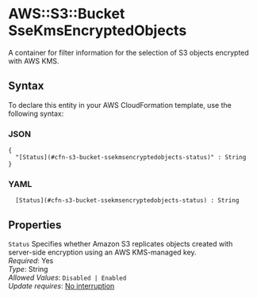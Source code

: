 # AWS::S3::Bucket SseKmsEncryptedObjects<a name="aws-properties-s3-bucket-ssekmsencryptedobjects"></a>

A container for filter information for the selection of S3 objects encrypted with AWS KMS\.

## Syntax<a name="aws-properties-s3-bucket-ssekmsencryptedobjects-syntax"></a>

To declare this entity in your AWS CloudFormation template, use the following syntax:

### JSON<a name="aws-properties-s3-bucket-ssekmsencryptedobjects-syntax.json"></a>

```
{
  "[Status](#cfn-s3-bucket-ssekmsencryptedobjects-status)" : String
}
```

### YAML<a name="aws-properties-s3-bucket-ssekmsencryptedobjects-syntax.yaml"></a>

```
﻿  [Status](#cfn-s3-bucket-ssekmsencryptedobjects-status) : String
```

## Properties<a name="aws-properties-s3-bucket-ssekmsencryptedobjects-properties"></a>

`Status`  <a name="cfn-s3-bucket-ssekmsencryptedobjects-status"></a>
Specifies whether Amazon S3 replicates objects created with server\-side encryption using an AWS KMS\-managed key\.  
*Required*: Yes  
*Type*: String  
*Allowed Values*: `Disabled | Enabled`  
*Update requires*: [No interruption](https://docs.aws.amazon.com/AWSCloudFormation/latest/UserGuide/using-cfn-updating-stacks-update-behaviors.html#update-no-interrupt)